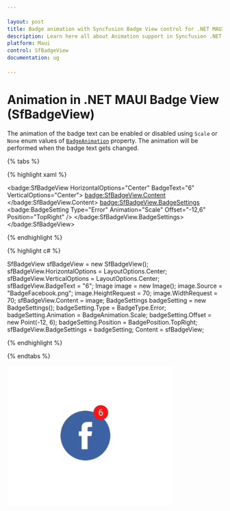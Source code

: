 ```yaml
---

layout: post
title: Badge animation with Syncfusion Badge View control for .NET MAUI
description: Learn here all about Animation support in Syncfusion .NET MAUI Badge View (SfBadgeView) control and more.
platform: Maui
control: SfBadgeView
documentation: ug

---
```


# Animation in .NET MAUI Badge View (SfBadgeView)

The animation of the badge text can be enabled or disabled using `Scale` or `None` enum values of   [`BadgeAnimation`](https://help.syncfusion.com/cr/xamarin/Syncfusion.XForms.BadgeView.BadgeSetting.html#Syncfusion_XForms_BadgeView_BadgeSetting_BadgeAnimation) property. The animation will be performed when the badge text gets changed.

{% tabs %}

{% highlight xaml %}

 <badge:SfBadgeView HorizontalOptions="Center" BadgeText="6" 
                               VerticalOptions="Center">
        <badge:SfBadgeView.Content>
            <Image Source="BadgeFacebook.png" HeightRequest="70" WidthRequest="70"  />
        </badge:SfBadgeView.Content>
        <badge:SfBadgeView.BadgeSettings>
            <badge:BadgeSetting Type="Error" Animation="Scale" Offset="-12,6" Position="TopRight" />
        </badge:SfBadgeView.BadgeSettings>
</badge:SfBadgeView>

{% endhighlight %}

{% highlight c# %}

SfBadgeView sfBadgeView = new SfBadgeView();
sfBadgeView.HorizontalOptions = LayoutOptions.Center;
sfBadgeView.VerticalOptions = LayoutOptions.Center;
sfBadgeView.BadgeText = "6";
Image image = new Image();
image.Source = "BadgeFacebook.png";
image.HeightRequest = 70;
image.WidthRequest = 70;
sfBadgeView.Content = image;
BadgeSettings badgeSetting = new BadgeSettings();
badgeSetting.Type = BadgeType.Error;
badgeSetting.Animation = BadgeAnimation.Scale;
badgeSetting.Offset = new Point(-12, 6);
badgeSetting.Position = BadgePosition.TopRight;
sfBadgeView.BadgeSettings = badgeSetting;
Content = sfBadgeView;
    
{% endhighlight %}

{% endtabs %}

![.NET Maui BadgeView Font Customization](animation_images/xamarin.forms-badge-view-animation.gif)